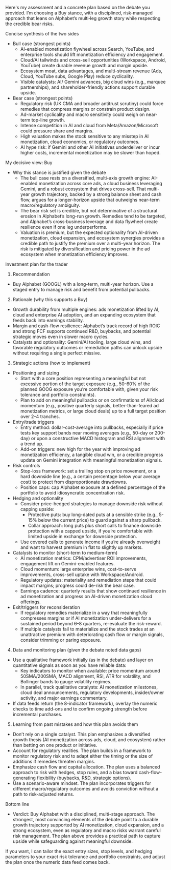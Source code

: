 Here's my assessment and a concrete plan based on the debate you provided. I’m choosing a Buy stance, with a disciplined, risk-managed approach that leans on Alphabet’s multi‑leg growth story while respecting the credible bear risks.

Concise synthesis of the two sides
- Bull case (strongest points)
  - AI-enabled monetization flywheel across Search, YouTube, and enterprise tools should lift monetization efficiency and engagement.
  - Cloud/AI tailwinds and cross-sell opportunities (Workspace, Android, YouTube) create durable revenue growth and margin upside.
  - Ecosystem moat, data advantages, and multi-stream revenue (Ads, Cloud, YouTube subs, Google Play) reduce cyclicality.
  - Visible catalysts: AI/ Gemini advances, big cloud wins (e.g., marquee partnerships), and shareholder-friendly actions support durable upside.
- Bear case (strongest points)
  - Regulatory risk (UK CMA and broader antitrust scrutiny) could force remedies that compress margins or constrain product design.
  - Ad-market cyclicality and macro sensitivity could weigh on near-term top-line growth.
  - Intense competition in AI and cloud from Meta/Amazon/Microsoft could pressure share and margins.
  - High valuation makes the stock sensitive to any misstep in AI monetization, cloud economics, or regulatory outcomes.
  - AI hype risk: if Gemini and other AI initiatives underdeliver or incur higher costs, incremental monetization may be slower than hoped.

My decisive view: Buy
- Why this stance is justified given the debate
  - The bull case rests on a diversified, multi-axis growth engine: AI-enabled monetization across core ads, a cloud business leveraging Gemini, and a robust ecosystem that drives cross-sell. That multi-year growth trajectory, backed by a strong balance sheet and cash flow, argues for a longer-horizon upside that outweighs near-term macro/regulatory ambiguity.
  - The bear risk set is credible, but not determinative of a structural erosion in Alphabet’s long-run growth. Remedies tend to be targeted, and Alphabet’s cross‑business leverage and data flywheel create resilience even if one leg underperforms.
  - Valuation is premium, but the expected optionality from AI-driven monetization, cloud expansion, and ecosystem synergies provides a credible path to justify the premium over a multi-year horizon. The risk is mitigated by diversification and pricing power in the ad ecosystem when monetization efficiency improves.

Investment plan for the trader

1) Recommendation
- Buy Alphabet (GOOGL) with a long-term, multi-year horizon. Use a staged entry to manage risk and benefit from potential pullbacks.

2) Rationale (why this supports a Buy)
- Growth durability from multiple engines: ads monetization lifted by AI, cloud and enterprise AI adoption, and an expanding ecosystem that feeds back into earnings stability.
- Margin and cash-flow resilience: Alphabet’s track record of high ROIC and strong FCF supports continued R&D, buybacks, and potential strategic moves even in slower macro cycles.
- Catalysts and optionality: Gemini/AI tooling, large cloud wins, and favorable regulatory outcomes or remediation paths can unlock upside without requiring a single perfect missive.

3) Strategic actions (how to implement)
- Positioning and sizing
  - Start with a core position representing a meaningful but not excessive portion of the target exposure (e.g., 50-60% of the planned GOOG exposure you’re comfortable with, given your risk tolerance and portfolio constraints).
  - Plan to add on meaningful pullbacks or on confirmations of AI/cloud momentum (e.g., positive quarterly signals, better-than-feared ad monetization metrics, or large cloud deals) up to a full target position over 2–4 tranches.
- Entry/trade triggers
  - Entry method: dollar-cost-average into pullbacks, especially if price tests key support bands near moving averages (e.g., 50-day or 200-day) or upon a constructive MACD histogram and RSI alignment with a trend up.
  - Add-on triggers: new high for the year with improving ad monetization efficiency, a tangible cloud win, or a credible progress update on Gemini integration with meaningful monetization signals.
- Risk controls
  - Stop-loss framework: set a trailing stop on price movement, or a hard downside line (e.g., a certain percentage below your average cost) to protect from disproportionate drawdowns.
  - Position caps: cap Alphabet exposure at a defined percentage of the portfolio to avoid idiosyncratic concentration risk.
- Hedging and optionality
  - Consider price-hedged strategies to manage downside risk without capping upside:
    - Protective puts: buy long-dated puts at a sensible strike (e.g., 5-15% below the current price) to guard against a sharp pullback.
    - Collar approach: long puts plus short calls to finance downside protection with a capped upside, if you’re comfortable with limited upside in exchange for downside protection.
  - Use covered calls to generate income if you’re already overweight and want to harvest premium in flat to slightly up markets.
- Catalysts to monitor (short-term to medium-term)
  - AI monetization metrics: CPM/advertiser ROI improvements, engagement lift on Gemini-enabled features.
  - Cloud momentum: large enterprise wins, cost-to-serve improvements, cross-sell uptake with Workspace/Android.
  - Regulatory updates: materiality and remediation steps that could impact margins; progress could de-risk the bear case.
  - Earnings cadence: quarterly results that show continued resilience in ad monetization and progress on AI-driven monetization cloud offerings.
- Exit/triggers for reconsideration
  - If regulatory remedies materialize in a way that meaningfully compresses margins or if AI monetization under-delivers for a sustained period beyond 6–8 quarters, re-evaluate the risk-reward.
  - If multiple catalysts fail to materialize and the stock trades at an unattractive premium with deteriorating cash flow or margin signals, consider trimming or paring exposure.

4) Data and monitoring plan (given the debate noted data gaps)
- Use a qualitative framework initially (as in the debate) and layer on quantitative signals as soon as you have reliable data:
  - Key indicators to monitor when available: price momentum around 50SMA/200SMA, MACD alignment, RSI, ATR for volatility, and Bollinger bands to gauge volatility regimes.
  - In parallel, track qualitative catalysts: AI monetization milestones, cloud deal announcements, regulatory developments, insider/owner activity, and major earnings commentary.
- If data feeds return (the 8-indicator framework), overlay the numeric checks to time add-ons and to confirm ongoing strength before incremental purchases.

5) Learning from past mistakes and how this plan avoids them
- Don’t rely on a single catalyst. This plan emphasizes a diversified growth thesis (AI monetization across ads, cloud, and ecosystem) rather than betting on one product or initiative.
- Account for regulatory realities. The plan builds in a framework to monitor regulatory risk and to adapt either the timing or the size of additions if remedies threaten margins.
- Emphasize cash flow and capital allocation. The plan uses a balanced approach to risk with hedges, stop rules, and a bias toward cash-flow-generating flexibility (buybacks, R&D, strategic options).
- Use a scenario-aware mindset. The plan incorporates triggers for different macro/regulatory outcomes and avoids conviction without a path to risk-adjusted returns.

Bottom line
- Verdict: Buy Alphabet with a disciplined, multi-stage approach. The strongest, most convincing elements of the debate point to a durable growth trajectory supported by AI monetization, cloud expansion, and a strong ecosystem, even as regulatory and macro risks warrant careful risk management. The plan above provides a practical path to capture upside while safeguarding against meaningful downside.

If you want, I can tailor the exact entry sizes, stop levels, and hedging parameters to your exact risk tolerance and portfolio constraints, and adjust the plan once the numeric data feed comes back.